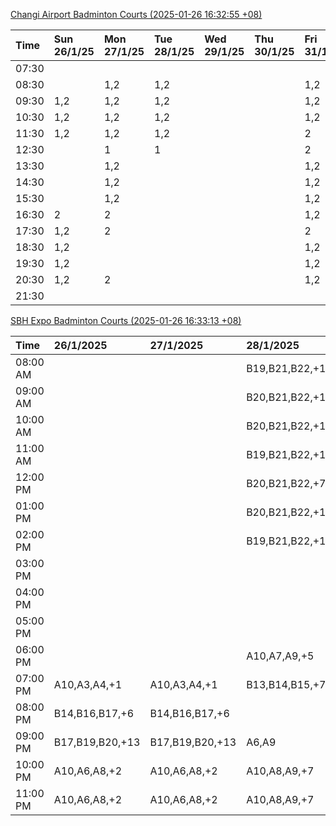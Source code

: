 [Changi Airport Badminton Courts (2025-01-26 16:32:55 +08)](https://www.carc.org.sg/FacilityBooking.aspx)

| Time   | Sun 26/1/25   | Mon 27/1/25   | Tue 28/1/25   | Wed 29/1/25   | Thu 30/1/25   | Fri 31/1/25   | Sat 1/2/25   |
|:-------|:--------------|:--------------|:--------------|:--------------|:--------------|:--------------|:-------------|
| 07:30  |               |               |               |               |               |               |              |
| 08:30  |               | 1,2           | 1,2           |               |               | 1,2           |              |
| 09:30  | 1,2           | 1,2           | 1,2           |               |               | 1,2           | 1            |
| 10:30  | 1,2           | 1,2           | 1,2           |               |               | 1,2           |              |
| 11:30  | 1,2           | 1,2           | 1,2           |               |               | 2             |              |
| 12:30  |               | 1             | 1             |               |               | 2             | 1            |
| 13:30  |               | 1,2           |               |               |               | 1,2           | 1,2          |
| 14:30  |               | 1,2           |               |               |               | 1,2           | 1,2          |
| 15:30  |               | 1,2           |               |               |               | 1,2           | 1,2          |
| 16:30  | 2             | 2             |               |               |               | 1,2           | 1,2          |
| 17:30  | 1,2           | 2             |               |               |               | 2             | 1,2          |
| 18:30  | 1,2           |               |               |               |               | 1,2           | 1,2          |
| 19:30  | 1,2           |               |               |               |               | 1,2           | 1,2          |
| 20:30  | 1,2           | 2             |               |               |               | 1,2           | 1,2          |
| 21:30  |               |               |               |               |               |               |              |

[SBH Expo Badminton Courts (2025-01-26 16:33:13 +08)](https://singaporebadmintonhall.getomnify.com/widgets/O3MRKGBH359GA55KHMG1RD)

| Time     | 26/1/2025       | 27/1/2025       | 28/1/2025       | 29/1/2025   | 30/1/2025   | 31/1/2025       | 1/2/2025        |
|:---------|:----------------|:----------------|:----------------|:------------|:------------|:----------------|:----------------|
| 08:00 AM |                 |                 | B19,B21,B22,+14 |             |             |                 | B19,B21,B22,+15 |
| 09:00 AM |                 |                 | B20,B21,B22,+13 |             |             |                 | B19,B21,B22,+15 |
| 10:00 AM |                 |                 | B20,B21,B22,+13 |             |             |                 | B19,B20,B21,+15 |
| 11:00 AM |                 |                 | B19,B21,B22,+12 |             |             |                 | B17,B20,B21,+14 |
| 12:00 PM |                 |                 | B20,B21,B22,+7  |             |             |                 | B19,B21,B22,+19 |
| 01:00 PM |                 |                 | B20,B21,B22,+10 |             |             |                 | B19,B21,B22,+19 |
| 02:00 PM |                 |                 | B19,B21,B22,+13 |             |             |                 | B19,B21,B22,+16 |
| 03:00 PM |                 |                 |                 |             |             |                 | B19,B20,B21,+11 |
| 04:00 PM |                 |                 |                 |             |             | B13,B15,B21,+4  | A10,A9,B11,+6   |
| 05:00 PM |                 |                 |                 |             |             | B14,B15,B21,+5  | A6,A7,A8,+3     |
| 06:00 PM |                 |                 | A10,A7,A9,+5    |             |             | B20,B21,B22,+10 | A7,B21,B22,+2   |
| 07:00 PM | A10,A3,A4,+1    | A10,A3,A4,+1    | B13,B14,B15,+7  |             |             | B19,B21,B22,+14 | A1,B21,B22      |
| 08:00 PM | B14,B16,B17,+6  | B14,B16,B17,+6  |                 |             |             | B17,B18,B22,+10 | B19,B21,B22,+12 |
| 09:00 PM | B17,B19,B20,+13 | B17,B19,B20,+13 | A6,A9           |             |             | B17,B18,B22,+12 | B20,B21,B22,+10 |
| 10:00 PM | A10,A6,A8,+2    | A10,A6,A8,+2    | A10,A8,A9,+7    |             |             |                 | B20,B21,B22,+16 |
| 11:00 PM | A10,A6,A8,+2    | A10,A6,A8,+2    | A10,A8,A9,+7    |             |             |                 | B20,B21,B22,+18 |
